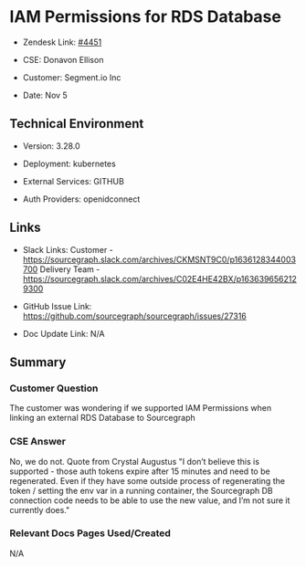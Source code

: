 

# IAM Permissions for RDS Database



- Zendesk Link: [#4451](https://sourcegraph.zendesk.com/agent/tickets/4451)

- CSE: Donavon Ellison

- Customer: Segment.io Inc 

- Date: Nov 5



## Technical Environment

- Version: 3.28.0​

- Deployment: kubernetes

- External Services: GITHUB

- Auth Providers: openidconnect





## Links
- Slack Links: Customer - https://sourcegraph.slack.com/archives/CKMSNT9C0/p1636128344003700
Delivery Team - https://sourcegraph.slack.com/archives/C02E4HE42BX/p1636396562129300

- GitHub Issue Link: https://github.com/sourcegraph/sourcegraph/issues/27316

- Doc Update Link: N/A



## Summary

### Customer Question

The customer was wondering if we supported IAM Permissions when linking an external RDS Database to Sourcegraph
### CSE Answer

No, we do not. Quote from Crystal Augustus "I don’t believe this is supported - those auth tokens expire after 15 minutes and need to be regenerated. Even if they have some outside process of regenerating the token / setting the env var in a running container, the Sourcegraph DB connection code needs to be able to use the new value, and I’m not sure it currently does."

### Relevant Docs Pages Used/Created

N/A
